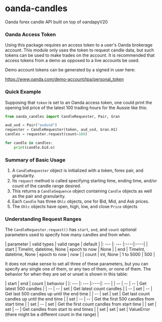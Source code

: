 # oanda-candles
Oanda forex candle API built on top of oandapyV20

### Oanda Access Token
Using this package requires an access token to a user's
Oanda brokerage account. This module only uses the token to
request candle data, but such tokens can be used to make
trades on the account. It is recommended that access
tokens from a demo as opposed to a live accounts be used.
 
Demo account tokens can be generated by a signed in user here:

https://www.oanda.com/demo-account/tpa/personal_token

### Quick Example
Supposing that `token` is set to an Oanda access token, one could print
the opening bid price of the latest 100 trading hours for the Aussie like this: 

```python
from oanda_candles import CandleRequester, Pair, Gran

aud_usd = Pair("audusd")
requester = CandleRequester(token, aud_usd, Gran.H1)
candles = requester.request(count=100)

for candle in candles:
    print(candle.bid.o)
```


### Summary of Basic Usage
1. A `CandleRequester` object is initialized with a token, forex pair, and granularity.
1. Its `request` method is called specifying starting time, ending time, and/or count of the candle range desired.
1. This returns a `CandleSequence` object containing `Candle` objects as well as the pair and granularity.
1. Each `Candle` has three `Ohlc` objects, one for Bid, Mid, and Ask prices.
1. The `Ohlc` objects have open, high, low, and close `Price` objects

### Understanding Request Ranges
The `CandleRequester.request()` has `start`, `end`, and `count`
optional parameters used to specify how many candles and from when.

| parameter | valid types | valid range | default |
|: --- |: --- |:----|:----|
| start | TimeInt, datetime, None | epoch to now | None |
| end | TimeInt, datetime, None | epoch to now | now | 
| count | int, None | 1 to 5000 | 500 |

It does not make sense to set all three of these parameters, but you can
specify any single one of them, or any two of them, or none of them.
The behavior for when they are set or unset is shown in this table:

| start | end | count | behavior |
|: --- |: --- |:----|: --- |
| -- | -- | -- | Get latest 500 candles |
| -- | -- | set | Get latest count candles |
| -- | set | -- | Get last 500 candles up until the end time |
| -- | set | set | Get last count candles up until the end time | 
| set | -- | -- | Get the first 500 candles from start time | 
| set | -- | set | Get the first count candles from start time |
| set | set | -- | Get candles from start to end times | 
| set | set | set | ValueError (there might be a different count in the range) | 

